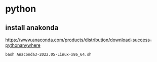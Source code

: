 # python

## install anakonda

https://www.anaconda.com/products/distribution/download-success-pythonanywhere

`bash Anaconda3-2022.05-Linux-x86_64.sh`
